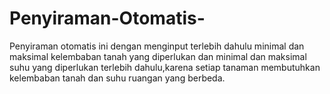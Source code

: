 # Penyiraman-Otomatis-
Penyiraman otomatis ini dengan menginput terlebih dahulu minimal dan maksimal kelembaban tanah yang diperlukan dan minimal dan maksimal suhu yang diperlukan terlebih dahulu,karena setiap tanaman membutuhkan kelembaban tanah dan suhu ruangan yang berbeda.
